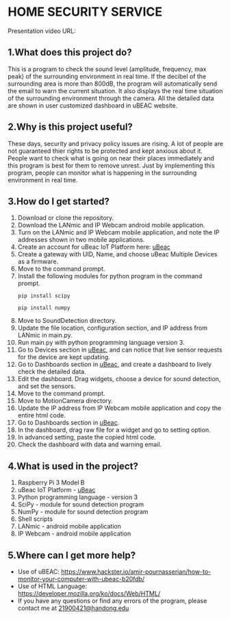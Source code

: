 HOME SECURITY SERVICE
======================
Presentation video URL:

1.What does this project do?
-------------------------------
This is a program to check the sound level (amplitude, frequency, max peak) of the surrounding environment in real time.
If the decibel of the surrounding area is more than 800dB, the program will automatically send the email to warn the current situation.
It also displays the real time situation of the surrounding environment through the camera.
All the detailed data are shown in user customized dashboard in uBEAC website.

2.Why is this project useful?
---------------------------------
These days, security and privacy policy issues are rising. A lot of people are not guaranteed thier rights to be protected and kept anxious about it. People want to check what is going on near their places immediately and this program is best for them to remove unrest. Just by implementing this program, people can monitor what is happening in the surrounding environment in real time.

3.How do I get started?
-----------------------------
1. Download or clone the repository.
2. Download the LANmic and IP Webcam android mobile application.
3. Turn on the LANmic and IP Webcam mobile application, and note the IP addresses shown in two mobile applications.
4. Create an account for uBeac IoT Platform here: [uBeac](https://app.ubeac.io/ "uBeac link")
5. Create a gateway with UID, Name, and choose uBeac Multiple Devices as a firmware.
6. Move to the command prompt.
7. Install the following modules for python program in the command prompt.
   <pre><code>pip install scipy</code></pre>
   <pre><code>pip install numpy</code></pre>
8. Move to SoundDetection directory.
9. Update the file location, configuration section, and IP address from LANmic in main.py.
10. Run main.py with python programming language version 3.
11. Go to Devices section in [uBeac](https://app.ubeac.io/ "uBeac link"), and can notice that live sensor requests for the device are kept updating.
12. Go to Dashboards section in [uBeac](https://app.ubeac.io/ "uBeac link"), and create a dashboard to lively check the detailed data.
13. Edit the dashboard. Drag widgets, choose a device for sound detection, and set the sensors.
14. Move to the command prompt.
15. Move to MotionCamera directory.
16. Update the IP address from IP Webcam mobile application and copy the entire html code.
17. Go to Dashboards section in [uBeac](https://app.ubeac.io/ "uBeac link").
18. In the dashboard, drag raw file for a widget and go to setting option.
19. In advanced setting, paste the copied html code.
20. Check the dashboard with data and warning email.

4.What is used in the project?
----------------------------------
1. Raspberry Pi 3 Model B
2. uBeac IoT Platform - [uBeac](https://app.ubeac.io/ "uBeac link")
3. Python programming language - version 3
4. SciPy - module for sound detection program
5. NumPy - module for sound detection program
6. Shell scripts
7. LANmic - android mobile application
8. IP Webcam - android mobile application

5.Where can I get more help?
----------------------------------
* Use of uBEAC: <https://www.hackster.io/amir-pournasserian/how-to-monitor-your-computer-with-ubeac-b20fdb/>
* Use of HTML Language: <https://developer.mozilla.org/ko/docs/Web/HTML/>
* If you have any questions or find any errors of the program, please contact me at <21900421@handong.edu>


